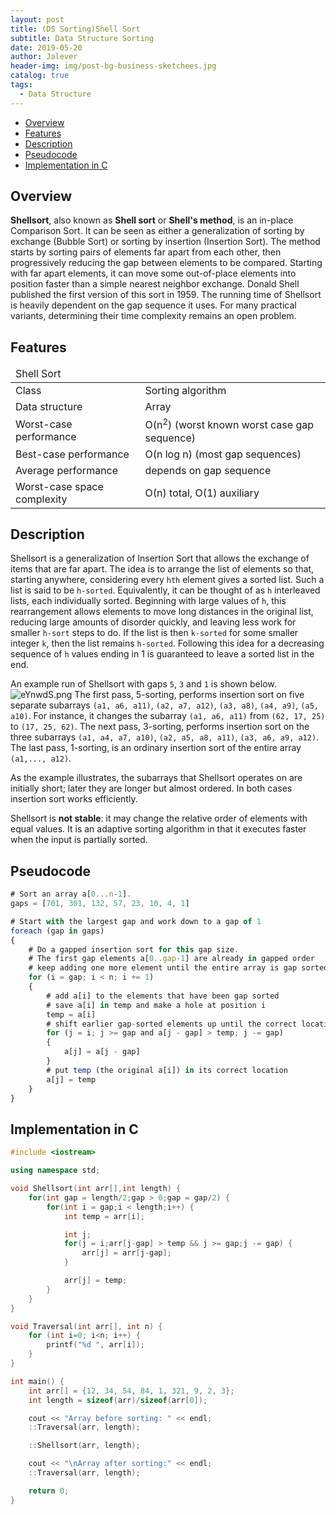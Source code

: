 ```yaml
---
layout: post
title: (DS Sorting)Shell Sort
subtitle: Data Structure Sorting
date: 2019-05-20
author: Jalever
header-img: img/post-bg-business-sketchees.jpg
catalog: true
tags:
  - Data Structure
---
```


- [Overview](#overview)
- [Features](#features)
- [Description](#description)
- [Pseudocode](#pseudocode)
- [Implementation in C](#implementation-in-c)

## Overview
<strong>Shellsort</strong>, also known as <strong>Shell sort</strong> or <strong>Shell's method</strong>, is an in-place Comparison Sort. It can be seen as either a generalization of sorting by exchange (Bubble Sort) or sorting by insertion (Insertion Sort). The method starts by sorting pairs of elements far apart from each other, then progressively reducing the gap between elements to be compared. Starting with far apart elements, it can move some out-of-place elements into position faster than a simple nearest neighbor exchange. Donald Shell published the first version of this sort in 1959. The running time of Shellsort is heavily dependent on the gap sequence it uses. For many practical variants, determining their time complexity remains an open problem.

## Features
<table>
    <thead>
        <tr style="textAlign: center">
            <td colspan="2">Shell Sort</td>
        </tr>
    </thead>
    <tbody>
        <tr>
            <td>Class</td>
            <td>Sorting algorithm</td>
        </tr>
        <tr>
            <td>Data structure</td>
            <td>Array</td>
        </tr>
        <tr>
            <td>Worst-case performance</td>
            <td>O(n<sup>2</sup>) (worst known worst case gap sequence)</td>
        </tr>
        <tr>
            <td>Best-case performance</td>
            <td>O(n log n) (most gap sequences)</td>
        </tr>
        <tr>
            <td>Average performance</td>
            <td>depends on gap sequence</td>
        </tr>
        <tr>
            <td>Worst-case space complexity</td>
            <td>О(n) total, O(1) auxiliary</td>
        </tr>
    </tbody>
</table>

## Description
Shellsort is a generalization of Insertion Sort that allows the exchange of items that are far apart. The idea is to arrange the list of elements so that, starting anywhere, considering every `hth` element gives a sorted list. Such a list is said to be `h-sorted`. Equivalently, it can be thought of as `h` interleaved lists, each individually sorted. Beginning with large values of `h`, this rearrangement allows elements to move long distances in the original list, reducing large amounts of disorder quickly, and leaving less work for smaller `h-sort` steps to do. If the list is then `k-sorted` for some smaller integer `k`, then the list remains `h-sorted`. Following this idea for a decreasing sequence of `h` values ending in 1 is guaranteed to leave a sorted list in the end.

An example run of Shellsort with gaps `5`, `3` and `1` is shown below.
![eYnwdS.png](https://s2.ax1x.com/2019/07/31/eYnwdS.png)
The first pass, 5-sorting, performs insertion sort on five separate subarrays `(a1, a6, a11)`, `(a2, a7, a12)`, `(a3, a8)`, `(a4, a9)`, `(a5, a10)`. For instance, it changes the subarray `(a1, a6, a11)` from `(62, 17, 25)` to `(17, 25, 62)`. The next pass, 3-sorting, performs insertion sort on the three subarrays `(a1, a4, a7, a10)`, `(a2, a5, a8, a11)`, `(a3, a6, a9, a12)`. The last pass, 1-sorting, is an ordinary insertion sort of the entire array `(a1,..., a12)`.

As the example illustrates, the subarrays that Shellsort operates on are initially short; later they are longer but almost ordered. In both cases insertion sort works efficiently.

Shellsort is <strong>not stable</strong>: it may change the relative order of elements with equal values. It is an adaptive sorting algorithm in that it executes faster when the input is partially sorted.

## Pseudocode
```js
# Sort an array a[0...n-1].
gaps = [701, 301, 132, 57, 23, 10, 4, 1]

# Start with the largest gap and work down to a gap of 1
foreach (gap in gaps)
{
    # Do a gapped insertion sort for this gap size.
    # The first gap elements a[0..gap-1] are already in gapped order
    # keep adding one more element until the entire array is gap sorted
    for (i = gap; i < n; i += 1)
    {
        # add a[i] to the elements that have been gap sorted
        # save a[i] in temp and make a hole at position i
        temp = a[i]
        # shift earlier gap-sorted elements up until the correct location for a[i] is found
        for (j = i; j >= gap and a[j - gap] > temp; j -= gap)
        {
            a[j] = a[j - gap]
        }
        # put temp (the original a[i]) in its correct location
        a[j] = temp
    }
}
```

## Implementation in C

```cpp
#include <iostream>

using namespace std;

void Shellsort(int arr[],int length) {
	for(int gap = length/2;gap > 0;gap = gap/2) {
		for(int i = gap;i < length;i++) {
			int temp = arr[i];

			int j;
			for(j = i;arr[j-gap] > temp && j >= gap;j -= gap) {
				arr[j] = arr[j-gap];
			}

			arr[j] = temp;
		}
	}
}

void Traversal(int arr[], int n) {
    for (int i=0; i<n; i++) {
        printf("%d ", arr[i]);
    }
}

int main() {
    int arr[] = {12, 34, 54, 84, 1, 321, 9, 2, 3};
    int length = sizeof(arr)/sizeof(arr[0]);

    cout << "Array before sorting: " << endl;
    ::Traversal(arr, length);

    ::Shellsort(arr, length);

    cout << "\nArray after sorting:" << endl;
    ::Traversal(arr, length);

    return 0;
}



```
